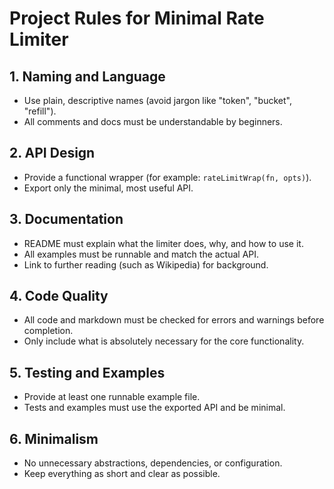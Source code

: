 # Project Rules for Minimal Rate Limiter

## 1. Naming and Language

- Use plain, descriptive names (avoid jargon like "token", "bucket", "refill").
- All comments and docs must be understandable by beginners.

## 2. API Design

- Provide a functional wrapper (for example: `rateLimitWrap(fn, opts)`).
- Export only the minimal, most useful API.

## 3. Documentation

- README must explain what the limiter does, why, and how to use it.
- All examples must be runnable and match the actual API.
- Link to further reading (such as Wikipedia) for background.

## 4. Code Quality

- All code and markdown must be checked for errors and warnings before completion.
- Only include what is absolutely necessary for the core functionality.

## 5. Testing and Examples

- Provide at least one runnable example file.
- Tests and examples must use the exported API and be minimal.

## 6. Minimalism

- No unnecessary abstractions, dependencies, or configuration.
- Keep everything as short and clear as possible.
